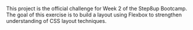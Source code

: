 This project is the official challenge for Week 2 of the Step8up Bootcamp. The goal of this exercise is to build a layout using Flexbox to strengthen understanding of CSS layout techniques.
